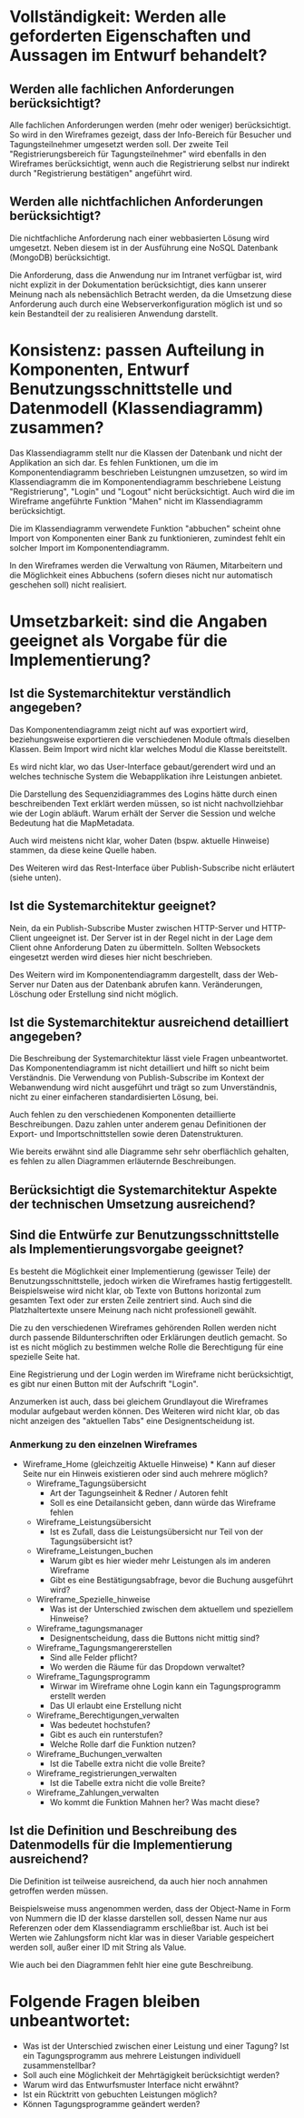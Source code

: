 # Vollständigkeit: Werden alle geforderten Eigenschaften und Aussagen im Entwurf behandelt?

## Werden alle fachlichen Anforderungen berücksichtigt?

Alle fachlichen Anforderungen werden (mehr oder weniger) berücksichtigt. So wird in den Wireframes gezeigt,
dass der Info-Bereich für Besucher und Tagungsteilnehmer umgesetzt werden soll.
Der zweite Teil "Registrierungsbereich für Tagungsteilnehmer" wird ebenfalls in den Wireframes berücksichtigt,
wenn auch die Registrierung selbst nur indirekt durch "Registrierung bestätigen" angeführt wird.

## Werden alle nichtfachlichen Anforderungen berücksichtigt?

Die nichtfachliche Anforderung nach einer webbasierten Lösung wird umgesetzt.
Neben diesem ist in der Ausführung eine NoSQL Datenbank (MongoDB) berücksichtigt.

Die Anforderung, dass die Anwendung nur im Intranet verfügbar ist,
wird nicht explizit in der Dokumentation berücksichtigt,
dies kann unserer Meinung nach als nebensächlich Betracht werden,
da die Umsetzung diese Anforderung auch durch eine Webserverkonfiguration möglich ist und
so kein Bestandteil der zu realisieren Anwendung darstellt.

# Konsistenz: passen Aufteilung in Komponenten, Entwurf Benutzungsschnittstelle und Datenmodell (Klassendiagramm) zusammen?

Das Klassendiagramm stellt nur die Klassen der Datenbank und nicht der Applikation an sich dar.
Es fehlen Funktionen, um die im Komponentendiagramm beschrieben Leistungnen umzusetzen,
so wird im Klassendiagramm die im Komponentendiagramm beschriebene Leistung "Registrierung",
"Login" und "Logout" nicht berücksichtigt.
Auch wird die im Wireframe angeführte Funktion "Mahen" nicht im Klassendiagramm berücksichtigt.

Die im Klassendiagramm verwendete Funktion "abbuchen" scheint ohne Import von Komponenten einer Bank zu funktionieren,
zumindest fehlt ein solcher Import im Komponentendiagramm.

In den Wireframes werden die Verwaltung von Räumen, Mitarbeitern und
die Möglichkeit eines Abbuchens (sofern dieses nicht nur automatisch geschehen soll) nicht realisiert.

# Umsetzbarkeit: sind die Angaben geeignet als Vorgabe für die Implementierung?

## Ist die Systemarchitektur verständlich angegeben?

Das Komponentendiagramm zeigt nicht auf was exportiert wird,
beziehungsweise exportieren die verschiedenen Module oftmals dieselben Klassen.
Beim Import wird nicht klar welches Modul die Klasse bereitstellt.

Es wird nicht klar, wo das User-Interface gebaut/gerendert wird und
an welches technische System die Webapplikation ihre Leistungen anbietet.

Die Darstellung des Sequenzidiagrammes des Logins hätte durch einen beschreibenden Text erklärt werden müssen,
so ist nicht nachvollziehbar wie der Login abläuft.
Warum erhält der Server die Session und welche Bedeutung hat die MapMetadata.

Auch wird meistens nicht klar, woher Daten (bspw. aktuelle Hinweise) stammen, da diese keine Quelle haben.

Des Weiteren wird das Rest-Interface über Publish-Subscribe nicht erläutert (siehe unten).

## Ist die Systemarchitektur geeignet?

Nein, da ein Publish-Subscribe Muster zwischen HTTP-Server und HTTP-Client ungeeignet ist.
Der Server ist in der Regel nicht in der Lage dem Client ohne Anforderung Daten zu übermitteln.
Sollten Websockets eingesetzt werden wird dieses hier nicht beschrieben.

Des Weitern wird im Komponentendiagramm dargestellt, dass der Web-Server nur Daten aus der Datenbank abrufen kann.
Veränderungen, Löschung oder Erstellung sind nicht möglich.

## Ist die Systemarchitektur ausreichend detailliert angegeben?

Die Beschreibung der Systemarchitektur lässt viele Fragen unbeantwortet. Das Komponentendiagramm ist nicht detailliert
und hilft so nicht beim Verständnis.
Die Verwendung von Publish-Subscribe im Kontext der Webanwendung wird nicht ausgeführt und trägt so zum Unverständnis,
nicht zu einer einfacheren standardisierten Lösung, bei.

Auch fehlen zu den verschiedenen Komponenten detaillierte Beschreibungen.
Dazu zahlen unter anderem genau Definitionen der Export- und Importschnittstellen sowie deren Datenstrukturen.

Wie bereits erwähnt sind alle Diagramme sehr sehr oberflächlich gehalten,
es fehlen zu allen Diagrammen erläuternde Beschreibungen. 

## Berücksichtigt die Systemarchitektur Aspekte der technischen Umsetzung ausreichend?

## Sind die Entwürfe zur Benutzungsschnittstelle als Implementierungsvorgabe geeignet?

Es besteht die Möglichkeit einer Implementierung (gewisser Teile) der Benutzungsschnittstelle,
jedoch wirken die Wireframes hastig fertiggestellt.
Beispielsweise wird nicht klar, ob Texte von Buttons horizontal zum gesamten Text oder zur ersten Zeile zentriert sind.
Auch sind die Platzhaltertexte unsere Meinung nach nicht professionell gewählt.

Die zu den verschiedenen Wireframes gehörenden Rollen werden nicht durch passende Bildunterschriften
oder Erklärungen deutlich gemacht.
So ist es nicht möglich zu bestimmen welche Rolle die Berechtigung für eine spezielle Seite hat.

Eine Registrierung und der Login werden im Wireframe nicht berücksichtigt,
es gibt nur einen Button mit der Aufschrift "Login".

Anzumerken ist auch, dass bei gleichem Grundlayout die Wireframes modular aufgebaut werden können.
Des Weiteren wird nicht klar, ob das nicht anzeigen des "aktuellen Tabs" eine Designentscheidung ist.

### Anmerkung zu den einzelnen Wireframes
* Wireframe_Home (gleichzeitig Aktuelle Hinweise)
        * Kann auf dieser Seite nur ein Hinweis existieren oder sind auch mehrere möglich?
    * Wireframe_Tagungsübersicht
        * Art der Tagungseinheit & Redner / Autoren fehlt
        * Soll es eine Detailansicht geben, dann würde das Wireframe fehlen
    * Wireframe_Leistungsübersicht
        * Ist es Zufall, dass die Leistungsübersicht nur Teil von der Tagungsübersicht ist?
    * Wireframe_Leistungen_buchen
        * Warum gibt es hier wieder mehr Leistungen als im anderen Wireframe
        * Gibt es eine Bestätigungsabfrage, bevor die Buchung ausgeführt wird?
    * Wireframe_Spezielle_hinweise
        * Was ist der Unterschied zwischen dem aktuellem und speziellem Hinweise?
    * Wireframe_tagungsmanager
        * Designentscheidung, dass die Buttons nicht mittig sind?
    * Wireframe_Tagungsmangererstellen
        * Sind alle Felder pflicht?
        * Wo werden die Räume für das Dropdown verwaltet?
    * Wireframe_Tagungsprogramm    
        * Wirwar im Wireframe ohne Login kann ein Tagungsprogramm erstellt werden
        * Das UI erlaubt eine Erstellung nicht
    * Wireframe_Berechtigungen_verwalten
        * Was bedeutet hochstufen?
        * Gibt es auch ein runterstufen?
        * Welche Rolle darf die Funktion nutzen?
    * Wireframe_Buchungen_verwalten
        * Ist die Tabelle extra nicht die volle Breite?
    * Wireframe_registrierungen_verwalten
        * Ist die Tabelle extra nicht die volle Breite?
    * Wireframe_Zahlungen_verwalten
        * Wo kommt die Funktion Mahnen her? Was macht diese?

## Ist die Definition und Beschreibung des Datenmodells für die Implementierung ausreichend?

Die Definition ist teilweise ausreichend, da auch hier noch annahmen getroffen werden müssen.

Beispielsweise muss angenommen werden, dass der Object-Name in Form von Nummern die ID der klasse darstellen soll,
dessen Name nur aus Referenzen oder dem Klassendiagramm erschließbar ist.
Auch ist bei Werten wie Zahlungsform nicht klar was in dieser Variable gespeichert werden soll,
außer einer ID mit String als Value.

Wie auch bei den Diagrammen fehlt hier eine gute Beschreibung.
        
# Folgende Fragen bleiben unbeantwortet:
* Was ist der Unterschied zwischen einer Leistung und einer Tagung?
Ist ein Tagungsprogramm aus mehrere Leistungen individuell zusammenstellbar?
* Soll auch eine Möglichkeit der Mehrtägigkeit berücksichtigt werden?
* Warum wird das Entwurfsmuster Interface nicht erwähnt?
* Ist ein Rücktritt von gebuchten Leistungen möglich?
* Können Tagungsprogramme geändert werden?